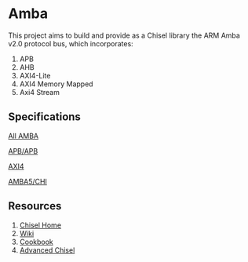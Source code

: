 # Amba

This project aims to build and provide as a Chisel library the ARM Amba v2.0 protocol bus, which incorporates:

1. APB
2. AHB
3. AXI4-Lite
4. AXI4 Memory Mapped
5. Axi4 Stream

## Specifications

[All AMBA](https://developer.arm.com/documentation/search/5eec73ece24a5e02d07b2761)

[APB/APB](https://developer.arm.com/documentation/ihi0024/c/preface)

[AXI4](https://developer.arm.com/documentation/ihi0022/e)

[AMBA5/CHI](https://documentation-service.arm.com/static/5f1061df0daa596235e7bfd6)

## Resources 
1. [Chisel Home](https://www.chisel-lang.org/)
2. [Wiki](https://github.com/freechipsproject/chisel3/wiki)
3. [Cookbook](https://github.com/freechipsproject/chisel3/wiki/Cookbook)
3. [Advanced Chisel](https://inst.eecs.berkeley.edu/~cs250/sp17/handouts/advanced-chisel.pdf)
